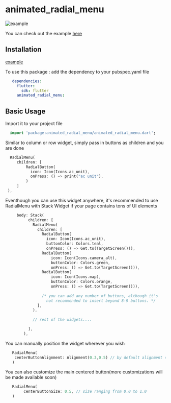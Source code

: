 # animated_radial_menu

![example](https://user-images.githubusercontent.com/67534990/124471528-98137680-ddba-11eb-91dc-c5d91053b3ed.gif)

You can check out the example [here](https://github.com/sonykurian96/animated-radial-menu/blob/master/example/lib/main.dart)
## Installation

[example](https://github.com/sonykurian96/animated-radial-menu/blob/master/example/lib/main.dart)

To use this package : add the dependency to your pubspec.yaml file

```yaml
   dependencies:
     flutter:
       sdk: flutter
     animated_radial_menu:
```

## Basic Usage

Import it to your project file

```dart
  import 'package:animated_radial_menu/animated_radial_menu.dart';
```

Similar to column or row widget, simply pass in buttons as children and you are done
```dart
  RadialMenu(
     children: [
         RadialButton(
           icon: Icon(Icons.ac_unit),
           onPress: () => print("ac unit"),
         )
     ]
 ),
```

Eventhough you can use this widget anywhere, it's recommended to use RadialMenu with Stack Widget if your page contains tons of UI elements

```dart
     body: Stack(
          children: [
            RadialMenu(
              children: [
                RadialButton(
                  icon: Icon(Icons.ac_unit),
                  buttonColor: Colors.teal,
                  onPress: () => Get.to(TargetScreen())),
                RadialButton(
                    icon: Icon(Icons.camera_alt),
                    buttonColor: Colors.green,
                    onPress: () => Get.to(TargetScreen())),
                RadialButton(
                    icon: Icon(Icons.map),
                    buttonColor: Colors.orange,
                    onPress: () => Get.to(TargetScreen())),
                                 
                /* you can add any number of buttons, although it's 
                  not recommended to insert beyond 8-9 buttons. */
              ],
            ),
            
            // rest of the widgets....

          ],
        ),
```

You can manually position the widget wherever you wish
```dart
   RadialMenu(
    centerButtonAlignment: Alignment(0.3,0.5) // by default alignment set to Alignment.center
   )
```

You can also customize the main centered button(more customizations will be made available soon)
```dart
   RadialMenu(
        centerButtonSize: 0.5, // size ranging from 0.0 to 1.0
   )
```
